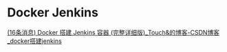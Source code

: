 # Docker Jenkins 

[(16条消息) Docker 搭建 Jenkins 容器 (完整详细版)_Touch&的博客-CSDN博客_docker搭建jenkins](https://blog.csdn.net/BThinker/article/details/124178670)